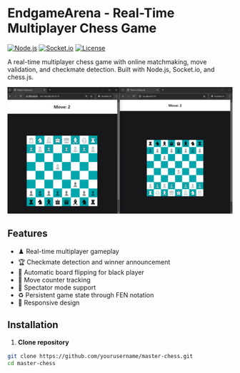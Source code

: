 # EndgameArena - Real-Time Multiplayer Chess Game

[![Node.js](https://img.shields.io/badge/Node.js-18.x-green)](https://nodejs.org/)
[![Socket.io](https://img.shields.io/badge/Socket.io-4.x-blue)](https://socket.io/)
[![License](https://img.shields.io/badge/License-MIT-yellow)](https://opensource.org/licenses/MIT)

A real-time multiplayer chess game with online matchmaking, move validation, and checkmate detection. Built with Node.js, Socket.io, and chess.js.

![Game Screenshot](/public/screenshot.png) <!-- Add your screenshot later -->

## Features

- ♟️ Real-time multiplayer gameplay
- 🏆 Checkmate detection and winner announcement
- 🔄 Automatic board flipping for black player
- 🔢 Move counter tracking
- 👥 Spectator mode support
- ♻️ Persistent game state through FEN notation
- 📱 Responsive design

## Installation

1. **Clone repository**
```bash
git clone https://github.com/yourusername/master-chess.git
cd master-chess
